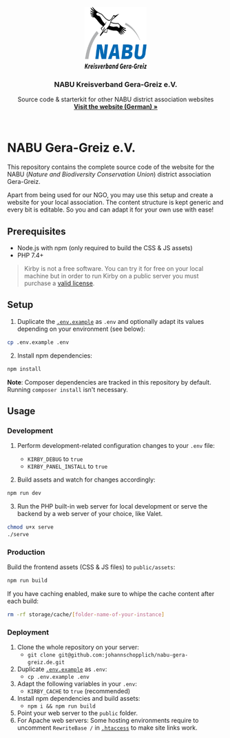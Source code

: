 <p align="center">
  <a href="https://nabu-gera-greiz.de">
    <img src="public/assets/img/logo.svg" alt="Logo of NABU Gera-Greiz e.V." width="144" height="144">
  </a>
</p>

<h3 align="center">NABU Kreisverband Gera-Greiz e.V.</h3>

<p align="center">
  Source code & starterkit for other NABU district association websites
  <br>
  <a href="https://nabu-gera-greiz.de"><strong>Visit the website (German) »</strong></a>
  <br>
</p>

<br>

# NABU Gera-Greiz e.V.

This repository contains the complete source code of the website for the NABU (*Nature and Biodiversity Conservation Union*) district association Gera-Greiz.

Apart from being used for our NGO, you may use this setup and create a website for your local association. The content structure is kept generic and every bit is editable. So you and can adapt it for your own use with ease!

## Prerequisites

- Node.js with npm (only required to build the CSS & JS assets)
- PHP 7.4+

> Kirby is not a free software. You can try it for free on your local machine but in order to run Kirby on a public server you must purchase a [valid license](https://getkirby.com/buy).

## Setup

1. Duplicate the [`.env.example`](.env.example) as `.env` and optionally adapt its values depending on your environment (see below):

```bash
cp .env.example .env
```

2. Install npm dependencies:

```bash
npm install
```

**Note**: Composer dependencies are tracked in this repository by default. Running `composer install` isn't necessary.

## Usage

### Development

1. Perform development-related configuration changes to your `.env` file: 
   - `KIRBY_DEBUG` to `true`
   - `KIRBY_PANEL_INSTALL` to `true`

2. Build assets and watch for changes accordingly:

```bash
npm run dev
```

3. Run the PHP built-in web server for local development or serve the backend by a web server of your choice, like Valet.

```bash
chmod u+x serve
./serve
```

### Production

Build the frontend assets (CSS & JS files) to `public/assets`:

```bash
npm run build
```

If you have caching enabled, make sure to whipe the cache content after each build:

```bash
rm -rf storage/cache/[folder-name-of-your-instance]
```

### Deployment

1. Clone the whole repository on your server:
   - `git clone git@github.com:johannschopplich/nabu-gera-greiz.de.git`
2. Duplicate [`.env.example`](.env.example) as `.env`:
   - `cp .env.example .env`
3. Adapt the following variables in your `.env`:
   - `KIRBY_CACHE` to `true` (recommended)
4. Install npm dependencies and build assets:
   - `npm i && npm run build`
5. Point your web server to the `public` folder.
6. For Apache web servers: Some hosting environments require to uncomment `RewriteBase /` in [`.htaccess`](public/.htaccess) to make site links work.
